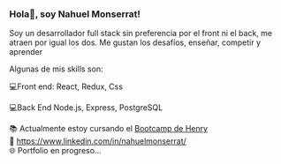 ### Hola👋, soy Nahuel Monserrat!

Soy un desarrollador full stack sin preferencia por el front ni el back, me atraen por igual los dos. Me gustan los desafíos, enseñar, competir y aprender

Algunas de mis skills son:

💻Front end:
React, 
Redux, 
Css

💻Back End
Node.js,
Express,
PostgreSQL


📚 Actualmente estoy cursando el <a href="https://www.soyhenry.com/" target="_blank">Bootcamp de Henry</a> <br/>
👔  https://www.linkedin.com/in/nahuelmonserrat/ <br/>
🌐 Portfolio en progreso...


<!--
**nahuelkbx/nahuelkbx** is a ✨ _special_ ✨ repository because its `README.md` (this file) appears on your GitHub profile.

Here are some ideas to get you started:

- 🔭 I’m currently working on ...
- 🌱 I’m currently learning ...
- 👯 I’m looking to collaborate on ...
- 🤔 I’m looking for help with ...
- 💬 Ask me about ...
- 📫 How to reach me: ...
- 😄 Pronouns: ...
- ⚡ Fun fact: ...
-->
